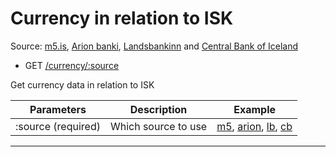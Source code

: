 # Currency in relation to ISK

Source: [m5.is](http://m5.is/), [Arion banki](https://arionbanki.is/), [Landsbankinn](https://landsbankinn.is/) and [Central Bank of Iceland](https://www.sedlabanki.is)

-  GET [/currency/:source](https://apis.is/currency/:source)

Get currency data in relation to ISK

| Parameters         | Description         | Example                |
|--------------------|---------------------|-----------------------|
| :source (required) | Which source to use | [m5](https://apis.is/currency/m5), [arion](https://apis.is/currency/arion), [lb](https://apis.is/currency/lb), [cb](https://https://apis.is/currency/cb) |


---
